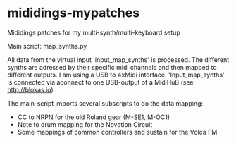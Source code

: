 # mididings-mypatches
Mididings patches for my multi-synth/multi-keyboard setup

Main script: map_synths.py

All data from the virtual input 'input_map_synths' is processed. The different synths are adressed by their specific midi channels and then mapped to different outputs. I am using a USB to 4xMidi interface. 
'Input_map_synths' is connected via aconnect to one USB-output of a MidiHuB (see http://blokas.io).

The main-script imports several subscripts to do the data mapping:
- CC to NRPN for the old Roland gear (M-SE1, M-OC1)
- Note to drum mapping for the Novation Circuit
- Some mappings of common controllers and sustain for the Volca FM
